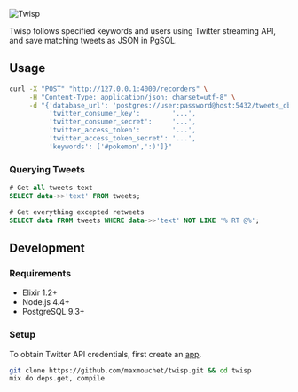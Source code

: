 ![Twisp](http://i.imgbox.com/52TO2ziT.png)

Twisp follows specified keywords and users using Twitter streaming API, and save matching tweets as JSON in PgSQL.

## Usage

```bash
curl -X "POST" "http://127.0.0.1:4000/recorders" \
     -H "Content-Type: application/json; charset=utf-8" \
     -d "{'database_url': 'postgres://user:password@host:5432/tweets_db',
          'twitter_consumer_key':        '...',
          'twitter_consumer_secret':     '...',
          'twitter_access_token':        '...',
          'twitter_access_token_secret': '...',
          'keywords': ['#pokemon',':)']}"
```

### Querying Tweets

```sql
# Get all tweets text
SELECT data->>'text' FROM tweets;

# Get everything excepted retweets
SELECT data FROM tweets WHERE data->>'text' NOT LIKE '% RT @%';
```

## Development

### Requirements

- Elixir 1.2+
- Node.js 4.4+
- PostgreSQL 9.3+

### Setup

To obtain Twitter API credentials, first create an [app](https://apps.twitter.com).

```bash
git clone https://github.com/maxmouchet/twisp.git && cd twisp
mix do deps.get, compile
```
